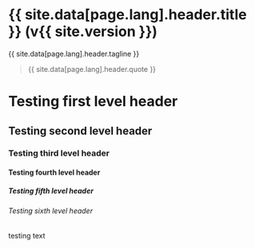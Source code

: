 # {{ site.data[page.lang].header.title }} (v{{ site.version }})
{{ site.data[page.lang].header.tagline }}

> {{ site.data[page.lang].header.quote }}


# Testing first level header
## Testing second level header
### Testing third level header
#### Testing fourth level header
##### Testing fifth level header
###### Testing sixth level header

testing text